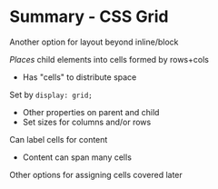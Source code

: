 # Summary - CSS Grid

Another option for layout beyond inline/block

_Places_ child elements into cells formed by rows+cols
- Has "cells" to distribute space

Set by `display: grid;`
- Other properties on parent and child
- Set sizes for columns and/or rows

Can label cells for content
- Content can span many cells

Other options for assigning cells covered later

